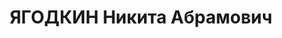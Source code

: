 ---
title: ЯГОДКИН Никита Абрамович
description: 'Род. в 1889, Кировская обл., Слободской р-н, д. Макаровская, русский.
  Проживал: Пермская обл., г. Березники.

  Арестован 05.11.1936. Обв.: терр., вредительство, к.-р. агитация. Приговор: 04.05.1937
  – ВМН с конфискацией имущества. Расстрелян 04.05.1937'
---